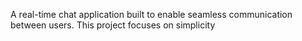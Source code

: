 A real-time chat application built to enable seamless communication between users.
This project focuses on simplicity
